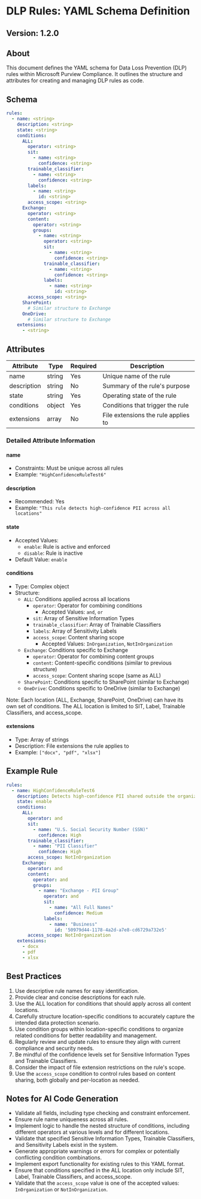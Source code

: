 # DLP Rules: YAML Schema Definition

## Version: 1.2.0

## About

This document defines the YAML schema for Data Loss Prevention (DLP) rules within Microsoft Purview Compliance. It outlines the structure and attributes for creating and managing DLP rules as code.

## Schema

```yaml
rules:
  - name: <string>
    description: <string>
    state: <string>
    conditions:
      ALL:
        operator: <string>
        sit:
          - name: <string>
            confidence: <string>
        trainable_classifier:
          - name: <string>
            confidence: <string>
        labels:
          - name: <string>
            id: <string>
        access_scope: <string>
      Exchange:
        operator: <string>
        content:
          operator: <string>
          groups:
            - name: <string>
              operator: <string>
              sit:
                - name: <string>
                  confidence: <string>
              trainable_classifier:
                - name: <string>
                  confidence: <string>
              labels:
                - name: <string>
                  id: <string>
        access_scope: <string>
      SharePoint:
        # Similar structure to Exchange
      OneDrive:
        # Similar structure to Exchange
    extensions:
      - <string>
```

## Attributes

| Attribute  | Type   | Required | Description                                 |
|------------|--------|----------|---------------------------------------------|
| name       | string | Yes      | Unique name of the rule                     |
| description| string | No       | Summary of the rule's purpose               |
| state      | string | Yes      | Operating state of the rule                 |
| conditions | object | Yes      | Conditions that trigger the rule            |
| extensions | array  | No       | File extensions the rule applies to         |

### Detailed Attribute Information

#### name
- Constraints: Must be unique across all rules
- Example: `"HighConfidenceRuleTest6"`

#### description
- Recommended: Yes
- Example: `"This rule detects high-confidence PII across all locations"`

#### state
- Accepted Values:
  - `enable`: Rule is active and enforced
  - `disable`: Rule is inactive
- Default Value: `enable`

#### conditions
- Type: Complex object
- Structure:
  - `ALL`: Conditions applied across all locations
    - `operator`: Operator for combining conditions
      - Accepted Values: `and`, `or`
    - `sit`: Array of Sensitive Information Types
    - `trainable_classifier`: Array of Trainable Classifiers
    - `labels`: Array of Sensitivity Labels
    - `access_scope`: Content sharing scope
      - Accepted Values: `InOrganization`, `NotInOrganization`
  - `Exchange`: Conditions specific to Exchange
    - `operator`: Operator for combining content groups
    - `content`: Content-specific conditions (similar to previous structure)
    - `access_scope`: Content sharing scope (same as ALL)
  - `SharePoint`: Conditions specific to SharePoint (similar to Exchange)
  - `OneDrive`: Conditions specific to OneDrive (similar to Exchange)

Note: Each location (ALL, Exchange, SharePoint, OneDrive) can have its own set of conditions. The ALL location is limited to SIT, Label, Trainable Classifiers, and access_scope.

#### extensions
- Type: Array of strings
- Description: File extensions the rule applies to
- Example: `["docx", "pdf", "xlsx"]`

## Example Rule

```yaml
rules:
  - name: HighConfidenceRuleTest6
    description: Detects high-confidence PII shared outside the organization
    state: enable
    conditions:
      ALL:
        operator: and
        sit:
          - name: "U.S. Social Security Number (SSN)"
            confidence: High
        trainable_classifier:
          - name: "PII Classifier"
            confidence: High
        access_scope: NotInOrganization
      Exchange:
        operator: and
        content:
          operator: and
          groups:
            - name: "Exchange - PII Group"
              operator: and
              sit:
                - name: "All Full Names"
                  confidence: Medium
              labels:
                - name: "Business"
                  id: '50979d44-1178-4a2d-a7e8-cd6729a732e5'
        access_scope: NotInOrganization
    extensions:
      - docx
      - pdf
      - xlsx
```

## Best Practices

1. Use descriptive rule names for easy identification.
2. Provide clear and concise descriptions for each rule.
3. Use the ALL location for conditions that should apply across all content locations.
4. Carefully structure location-specific conditions to accurately capture the intended data protection scenario.
5. Use condition groups within location-specific conditions to organize related conditions for better readability and management.
6. Regularly review and update rules to ensure they align with current compliance and security needs.
7. Be mindful of the confidence levels set for Sensitive Information Types and Trainable Classifiers.
8. Consider the impact of file extension restrictions on the rule's scope.
9. Use the `access_scope` condition to control rules based on content sharing, both globally and per-location as needed.

## Notes for AI Code Generation

- Validate all fields, including type checking and constraint enforcement.
- Ensure rule name uniqueness across all rules.
- Implement logic to handle the nested structure of conditions, including different operators at various levels and for different locations.
- Validate that specified Sensitive Information Types, Trainable Classifiers, and Sensitivity Labels exist in the system.
- Generate appropriate warnings or errors for complex or potentially conflicting condition combinations.
- Implement export functionality for existing rules to this YAML format.
- Ensure that conditions specified in the ALL location only include SIT, Label, Trainable Classifiers, and access_scope.
- Validate that the `access_scope` value is one of the accepted values: `InOrganization` or `NotInOrganization`.